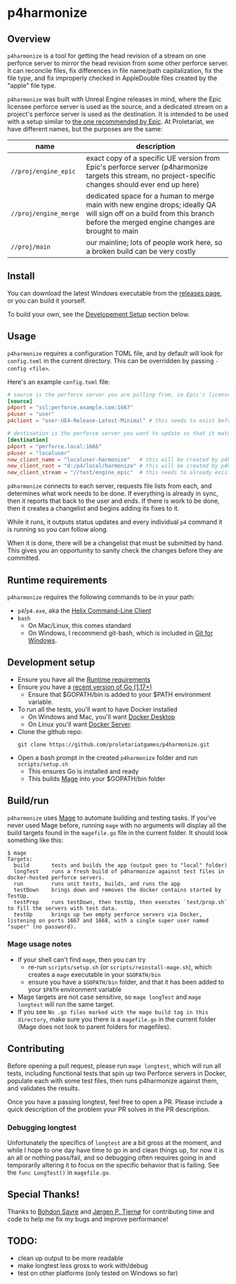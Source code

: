 # p4harmonize

## Overview

`p4harmonize` is a tool for getting the head revision of a stream on one perforce server to mirror the head revision from some other perforce server. It can reconcile files, fix differences in file name/path capitalization, fix the file type, and fix improperly checked in AppleDouble files created by the "apple" file type.

`p4harmonize` was built with Unreal Engine releases in mind, where the Epic licensee perforce server is used as the source, and a dedicated stream on a project's perforce server is used as the destination. It is intended to be used with a setup similar to [the one recommended by Epic](https://docs.unrealengine.com/4.26/en-US/ProgrammingAndScripting/ProgrammingWithCPP/DownloadingSourceCode/UpdatingSourceCode/#integrating,merging,andbranching). At Proletariat, we have different names, but the purposes are the same:

name | description
--- | ---
`//proj/engine_epic` | exact copy of a specific UE version from Epic's perforce server (p4harmonize targets this stream, no project-specific changes should ever end up here)
`//proj/engine_merge` | dedicated space for a human to merge main with new engine drops; ideally QA will sign off on a build from this branch before the merged engine changes are brought to main
`//proj/main` | our mainline; lots of people work here, so a broken build can be very costly

## Install

You can download the latest Windows executable from the [releases page](https://github.com/proletariatgames/p4harmonize/releases), or you can build it yourself.

To build your own, see the [Developement Setup](#development-setup) section below.

## Usage

`p4harmonize` requires a configuration TOML file, and by default will look for `config.toml` in the current directory. This can be overridden by passing `-config <file>`.

Here's an example `config.toml` file:

```toml
# source is the perforce server you are pulling from, ie Epic's licensee server.
[source]
p4port = "ssl:perforce.example.com:1667"
p4user = "user"
p4client = "user-UE4-Release-Latest-Minimal" # this needs to exist before running p4harmonize

# destination is the perforce server you want to update so that it matches the source
[destination]
p4port = "perforce.local:1666"
p4user = "localuser"
new_client_name = "localuser-harmonize"   # this will be created by p4harmonize
new_client_root = "d:/p4/local/harmonize" # this will be created by p4harmonize
new_client_stream = "//test/engine_epic"  # this needs to already exist
```

`p4harmonize` connects to each server, requests file lists from each, and determines what work needs to be done. If everything is already in sync, then it reports that back to the user and ends. If there is work to be done, then it creates a changelist and begins adding its fixes to it.

While it runs, it outputs status updates and every individual `p4` command it is running so you can follow along.

When it is done, there will be a changelist that must be submitted by hand. This gives you an opportunity to sanity check the changes before they are committed.

## Runtime requirements

`p4harmonize` requires the following commands to be in your path:

- `p4`/`p4.exe`, aka the [Helix Command-Line Client](https://www.perforce.com/downloads/helix-command-line-client-p4)
- `bash`
  - On Mac/Linux, this comes standard
  - On Windows, I recommend git-bash, which is included in [Git for Windows](https://gitforwindows.org).

## Development setup

- Ensure you have all the [Runtime requirements](#runtime-requirements)
- Ensure you have a [recent version of Go (1.17+)](https://go.dev/dl/)
  - Ensure that $GOPATH/bin is added to your $PATH environment variable.
- To run all the tests, you'll want to have Docker installed
  - On Windows and Mac, you'll want [Docker Desktop](https://www.docker.com/products/docker-desktop)
  - On Linux you'll want [Docker Server](https://docs.docker.com/engine/install/#server).
- Clone the github repo:
  ```text
  git clone https://github.com/proletariatgames/p4harmonize.git
  ```
- Open a bash prompt in the created `p4harmonize` folder and run  `scripts/setup.sh`
  - This ensures Go is installed and ready
  - This builds [Mage](https://magefile.org) into your $GOPATH/bin folder

## Build/run

`p4harmonize` uses [Mage](https://magefile.org) to automate building and testing tasks. If you've never used Mage before, running `mage` with no arguments will display all the build targets found in the `magefile.go` file in the current folder. It should look something like this:

```text
$ mage
Targets:
  build       tests and builds the app (output goes to "local" folder)
  longTest    runs a fresh build of p4harmonize against test files in docker-hosted perforce servers.
  run         runs unit tests, builds, and runs the app
  testDown    brings down and removes the docker contains started by TestUp.
  testPrep    runs testDown, then testUp, then executes `test/prop.sh` to fill the servers with test data.
  testUp      brings up two empty perforce servers via Docker, listening on ports 1667 and 1668, with a single super user named "super" (no password).
```

### Mage usage notes

- If your shell can't find `mage`, then you can try
  - re-run `scripts/setup.sh` (or `scripts/reinstall-mage.sh`), which creates a `mage` executable in your `$GOPATH/bin`
  - ensure you have a `$GOPATH/bin` folder, and that it has been added to your `$PATH` environment variable
- Mage targets are not case sensitive, so `mage longTest` and `mage longtest` will run the same target.
- If you see `No .go files marked with the mage build tag in this directory`, make sure you there is a `magefile.go` in the current folder (Mage does not look to parent folders for magefiles).

## Contributing

Before opening a pull request, please run `mage longtest`, which will run all tests, including functional tests that spin up two Perforce servers in Docker, populate each with some test files, then runs p4harmonize against them, and validates the results.

Once you have a passing longtest, feel free to open a PR. Please include a quick description of the problem your PR solves in the PR description.

### Debugging longtest

Unfortunately the specifics of `longtest` are a bit gross at the moment, and while I hope to one day have time to go in and clean things up, for now it is an all or nothing pass/fail, and so debugging often requires going in and temporarily altering it to focus on the specific behavior that is failing. See the `func LongTest()` in `magefile.go`.

## Special Thanks!

Thanks to [Bohdon Sayre](https://github.com/bohdon) and [Jørgen P. Tjernø](https://github.com/jorgenpt) for contributing time and code to help me fix my bugs and improve performance!

## TODO:

- clean up output to be more readable
- make longtest less gross to work with/debug
- test on other platforms (only tested on Windows so far)
